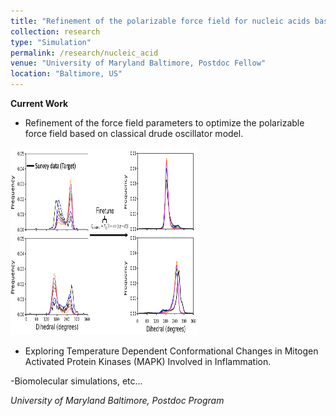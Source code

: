 ```yaml
---
title: "Refinement of the polarizable force field for nucleic acids based on classical Drude oscillator"
collection: research
type: "Simulation"
permalink: /research/nucleic_acid
venue: "University of Maryland Baltimore, Postdoc Fellow"
location: "Baltimore, US"
---
```


**Current Work**
- Refinement of the force field parameters to optimize the polarizable force field based on classical drude oscillator model.

<img src='/images/research_pictures/dihedral.png' width='300' height='300'>
<br>

- Exploring Temperature Dependent Conformational Changes in Mitogen Activated Protein Kinases (MAPK) Involved in Inflammation.

-Biomolecular simulations, etc...

*University of Maryland Baltimore, Postdoc Program*

